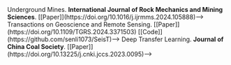 <!--- <strong>S. Li</strong>, X. Yang*, A. Cao*, K. Fan, Y. Liu, C. Wang, and Q.Niu (2024). Label Noise-Robust Learning for Microseismic Arrival Time Picking. <strong>In Revision.</strong> --><!--[[Code]](https://github.com/senli1073/LNRL)-->

<!-- X. Yang, <strong>S. Li</strong>, A. Cao*, C. Wang*, Y. Liu, X. Bai, and Q. Niu (2024). Deep Transfer Learning for P-wave Arrival Identification and Automatic Seismic Source Location in --<!-->Underground Mines. <strong>International Journal of Rock Mechanics and Mining Sciences</strong>. [[Paper]](https://doi.org/10.1016/j.ijrmms.2024.105888)-->

<!-- <strong>S. Li</strong>, X. Yang*, A. Cao*, C. Wang, Y. Liu, Y. Liu, and Q. Niu (2024). SeisT: A Foundational Deep-Learning Model for Earthquake Monitoring Tasks. <strong>IEEE --<!-->Transactions on Geoscience and Remote Sensing</strong>. [[Paper]](https://doi.org/10.1109/TGRS.2024.3371503) [[Code]](https://github.com/senli1073/SeisT)-->

<!-- A. Cao, X. Yang, C. Wang*, <strong>S. Li</strong>, Y. Liu, L. Dou, and Q. Niu (2023). High-Precision Phase Picking and Automatic Source Locating Method for Seismicity in Mines Based on --<!-->Deep Transfer Learning. <strong>Journal of China Coal Society</strong>. [[Paper]](https://doi.org/10.13225/j.cnki.jccs.2023.0095)-->

<!-- A. Cao, Y. Liu, X. Yang*, <strong>S. Li</strong>, C. Wang, X. Bai, and Y. Liu (2022). Physical Index and Data Fusion-Driven Method for Coal Burst Prediction in Time Sequence. --><!--<strong>Journal of China Coal Society</strong>. [[Paper]](https://doi.org/10.13225/j.cnki.jccs.2022.0680)-->

<!-- X. Yang, X. Yu, C. Zhang, <strong>S. Li</strong>, and Q. Niu (2021). MineGPS: Battery-Free Localization Base Station for Coal Mine Environment. <strong>IEEE Communications >Letters</strong>. [[Paper]](https://doi.org/10.1109/LCOMM.2021.3081593)-->

